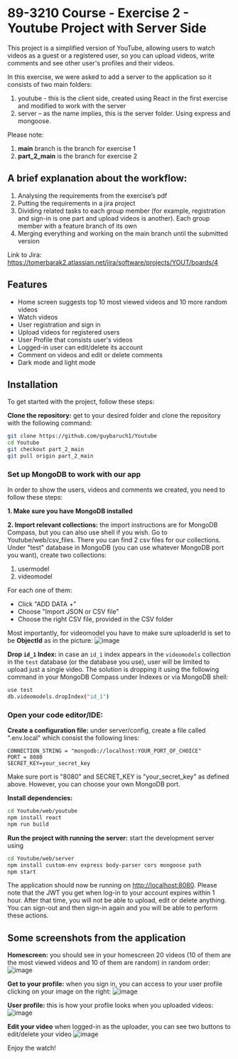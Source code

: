 # 89-3210 Course - Exercise 2 - Youtube Project with Server Side 

This project is a simplified version of YouTube, allowing users to watch videos as a guest or a registered user, so you can upload videos, write comments and see other user's profiles and their videos.

In this exercise, we were asked to add a server to the application so it consists of two main folders:
1. youtube - this is the client side, created using React in the first exercise and modified to work with the server
2. server – as the name implies, this is the server folder. Using express and mongoose.

Please note:
1. **main** branch is the branch for exercise 1
2. **part_2_main** is the branch for exercise 2
   
## A brief explanation about the workflow:

1.	Analysing the requirements from the exercise’s pdf
2.	Putting the requirements in a jira project
3.	Dividing related tasks to each group member (for example, registration and sign-in is one part and upload videos is another). Each group member with a feature branch of its own
4.	Merging everything and working on the main branch until the submitted version
   
Link to Jira: https://tomerbarak2.atlassian.net/jira/software/projects/YOUT/boards/4

## Features
- Home screen suggests top 10 most viewed videos and 10 more random videos
- Watch videos
- User registration and sign in
- Upload videos for registered users
- User Profile that consists user's videos
- Logged-in user can edit/delete its account
- Comment on videos and edit or delete comments
- Dark mode and light mode

## Installation

To get started with the project, follow these steps:

**Clone the repository:**
 get to your desired folder and clone the repository with the following command:
```bash
git clone https://github.com/guybaruch1/Youtube
cd Youtube
git checkout part_2_main
git pull origin part_2_main
```

### Set up MongoDB to work with our app
In order to show the users, videos and comments we created, you need to follow these steps:

**1. Make sure you have MongoDB installed**

**2. Import relevant collections:** the import instructions are for MongoDB Compass, but you can also use shell if you wish.
Go to Youtube/web/csv_files. There you can find 2 csv files for our collections.
Under "test" database in MongoDB (you can use whatever MongoDB port you want), create two collections:
1. usermodel
2. videomodel

For each one of them:
- Click "ADD DATA +"
- Choose "Import JSON or CSV file"
- Choose the right CSV file, provided in the CSV folder

Most importantly, for videomodel you have to make sure uploaderId is set to be **ObjectId** as in the picture:
![image](https://github.com/user-attachments/assets/dde7419d-66be-4064-9d97-defbcf43c404)

**Drop `id_1` Index:** in case an `id_1` index appears in the `videomodels` collection in the `test` database (or the database you use), user will be limited to upload just a single video.
The solution is dropping it using the following command in your MongoDB Compass under Indexes or via MongoDB shell:
```bash
use test
db.videomodels.dropIndex("id_1")
```
### Open your code editor/IDE:

**Create a configuration file:** under server/config, create a file called ".env.local" which consist the following lines:
```
CONNECTION_STRING = "mongodb://localhost:YOUR_PORT_OF_CHOICE"
PORT = 8080
SECRET_KEY=your_secret_key
```
Make sure port is "8080" and SECRET_KEY is "your_secret_key" as defined above. However, you can choose your own MongoDB port.

**Install dependencies:**
```bash
cd Youtube/web/youtube
npm install react
npm run build
```

**Run the project with running the server:**
 start the development server using
```bash
cd Youtube/web/server
npm install custom-env express body-parser cors mongoose path
npm start
```

The application should now be running on [http://localhost:8080](http://localhost:8080).
Please note that the JWT you get when log-in to your account expires within 1 hour. After that time, you will not be able to upload, edit or delete anything. You can sign-out and then sign-in again and you will be able to perform these actions.

## Some screenshots from the application

**Homescreen:** you should see in your homescreen 20 videos (10 of them are the most viewed videos and 10 of them are random) in random order:
![image](https://github.com/user-attachments/assets/c5f3c66d-e91b-403a-bbc8-922098820723)

**Get to your profile:** when you sign in, you can access to your user profile clicking on your image on the right:
![image](https://github.com/user-attachments/assets/90c4b59e-1b49-4d43-b4e9-f8de5f833971)

**User profile:** this is how your proflie looks when you uploaded videos:
![image](https://github.com/user-attachments/assets/f1e03c0e-8f25-44ce-8298-be8778de6a79)

**Edit your video** when logged-in as the uploader, you can see two buttons to edit/delete your video
![image](https://github.com/user-attachments/assets/d51eca23-0507-4064-8849-e80edc0f2261)

Enjoy the watch!
